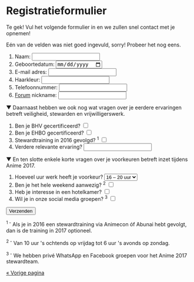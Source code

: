 # Registratieformulier

Te gek! Vul het volgende formulier in en we zullen snel contact met je opnemen!

<p class="form-error" id="error" class="error">Eén van de velden was niet goed ingevuld, sorry! Probeer het nog eens.</p>
<script>
if (document.location.hash == '#error')
  document.getElementById('error').style.display = 'block';
</script>

<form action="registratie.php" method="post">
  <ol>
    <li>
      <label for="naam">Naam:</label>
      <input type="text" required name="naam" id="naam" />
    </li>
    <li>
      <label for="geboortedatum">Geboortedatum:</label>
      <input type="date" required name="geboortedatum" id="geboortedatum" />
    </li>
    <li>
      <label for="email">E-mail adres:</label>
      <input type="email" name="email" id="email" />
    </li>
    <li>
      <label for="haarkleur">Haarkleur:</label>
      <input type="text" required name="haarkleur" id="haarkleur" />
    </li>
    <li>
      <label for="telefoonnummer">Telefoonnummer:</label>
      <input type="text" required name="telefoonnummer" id="telefoonnummer" />
    </li>
    <li>
      <label for="forumnickname"><a href="https://forum.animecon.nl" target="_blank">Forum</a> nickname:</label>
      <input type="text" name="forumnickname" id="forumnickname" />
    </li>
  </ol>

<span class="form-emphasis">▼</span> Daarnaast hebben we ook nog wat vragen over je eerdere
ervaringen betreft veiligheid, stewarden en vrijwilligerswerk.

  <ol>
    <li>
      <label for="bhv">Ben je BHV gecertificeerd?</label>
      <input type="checkbox" name="bhv" id="bhv" />
    </li>
    <li>
      <label for="ehbo">Ben je EHBO gecertificeerd?</label>
      <input type="checkbox" name="ehbo" id="ehbo" />
    </li>
    <li>
      <label for="stewardtraining">Stewardtraining in 2016 gevolgd? <sup>1</sup></label>
      <input type="checkbox" name="stewardtraining" id="stewardtraining" />
    </li>
    <li>
      <label for="ervaring">Verdere relevante ervaring?</label>
      <input type="text" name="ervaring" id="ervaring" />
    </li>
  </ol>

<span class="form-emphasis">▼</span> En ten slotte enkele korte vragen over je voorkeuren betreft
inzet tijdens Anime 2017.

  <ol>
    <li>
      <label for="uren">Hoeveel uur werk heeft je voorkeur?</label>
      <select name="uren" id="uren">
        <option>12 – 16 uur</option>
        <option selected>16 – 20 uur</option>
        <option>20+ uur</option>
      </select>
    </li>
    <li>
      <label for="aanwezig">Ben je het hele weekend aanwezig? <sup>2</sup></label>
      <input type="checkbox" name="aanwezig" id="aanwezig" />
    </li>
    <li>
      <label for="hotel">Heb je interesse in een hotelkamer?</label>
      <input type="checkbox" name="hotel" id="hotel" />
    </li>
    <li>
      <label for="social">Wil je in onze social media groepen? <sup>3</sup></label>
      <input type="checkbox" name="social" id="social" />
    </li>
  </ol>

  <input type="submit" value="Verzenden" />
</form>

<sup>1 -</sup> Als je in 2016 een stewardtraining via Animecon óf Abunai hebt gevolgt, dan is de
training in 2017 optioneel.</span>

<sup>2 -</sup> Van 10 uur 's ochtends op vrijdag tot 6 uur 's avonds op zondag.

<sup>3 -</sup> We hebben privé WhatsApp en Facebook groepen voor het Anime 2017 stewardteam.

[« Vorige pagina](index.html)
